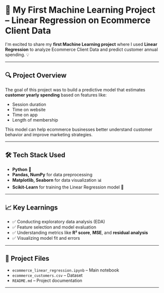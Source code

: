 # 🚀 My First Machine Learning Project – Linear Regression on Ecommerce Client Data

I'm excited to share my **first Machine Learning project** where I used **Linear Regression** to analyze Ecommerce Client Data and predict customer annual spending. 💡

---

## 🔍 Project Overview

The goal of this project was to build a predictive model that estimates **customer yearly spending** based on features like:

- Session duration
- Time on website
- Time on app
- Length of membership

This model can help ecommerce businesses better understand customer behavior and improve marketing strategies.

---

## 🛠️ Tech Stack Used

- **Python** 🐍  
- **Pandas, NumPy** for data preprocessing  
- **Matplotlib, Seaborn** for data visualization 📊  
- **Scikit-Learn** for training the Linear Regression model 🤖  

---

## 📈 Key Learnings

- ✅ Conducting exploratory data analysis (EDA)
- ✅ Feature selection and model evaluation
- ✅ Understanding metrics like **R² score**, **MSE**, and **residual analysis**
- ✅ Visualizing model fit and errors

---

## 📂 Project Files

- `ecommerce_linear_regression.ipynb` – Main notebook
- `ecommerce_customers.csv` – Dataset
- `README.md` – Project documentation

---

